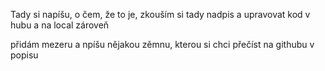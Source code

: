 Tady si napíšu, o čem, že to je, zkouším si tady nadpis a upravovat kod v hubu a na local zároveň

přidám mezeru a npíšu nějakou zěmnu, kterou si chci přečíst na githubu v popisu